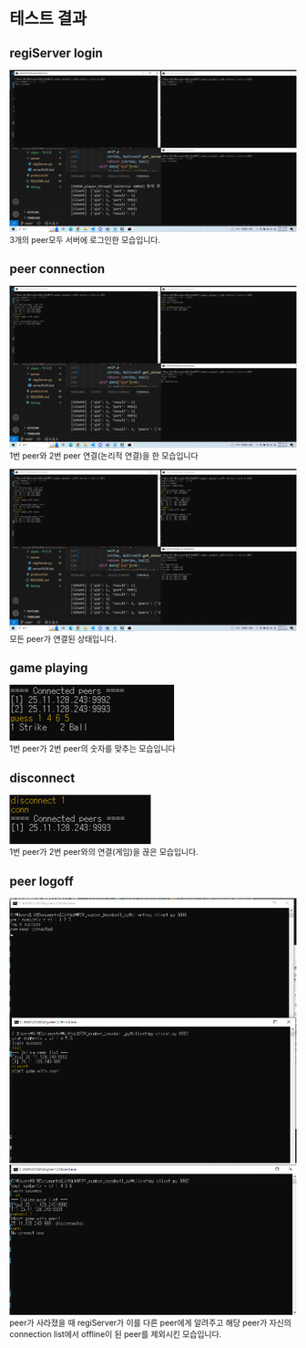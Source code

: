 # 테스트 결과

## regiServer login
![img1](./img/1.png)  
3개의 peer모두 서버에 로그인한 모습입니다.


## peer connection
![img2](./img/2.png)  
1번 peer와 2번 peer 연결(논리적 연결)을 한 모습입니다

![img3](./img/3.png)  
모든 peer가 연결된 상태입니다.


## game playing
![img4](./img/4.png)  
1번 peer가 2번 peer의 숫자를 맞추는 모습입니다


## disconnect
![img5](./img/5.png)  
1번 peer가 2번 peer와의 연결(게임)을 끊은 모습입니다. 


## peer logoff
![img6](./img/6.png)  
![img7](./img/7.png)  
peer가 사라졌을 때 regiServer가 이를 다른 peer에게 알려주고 해당 peer가 자신의 connection list에서 offline이 된 peer를 제외시킨 모습입니다.
